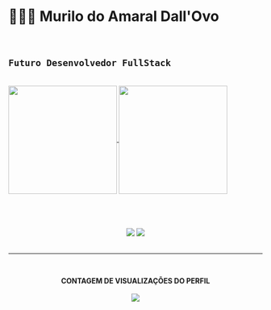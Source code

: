 # 👩🏻‍💻 Murilo do Amaral Dall'Ovo

<br>

## `Futuro Desenvolvedor FullStack`

<br>
<a href="https://github.com/dmurilo/github-readme-stats">
  <img height=215 align="center" src="https://github-readme-stats.vercel.app/api?username=dmurilo&theme=tokyonight" />
</a>
<a href="https://github.com/dmurilo/convoychat">
  <img height=215 align="center" src="https://github-readme-stats.vercel.app/api/top-langs?username=dmurilo&layout=donut&langs_count=8&card_width=300&theme=tokyonight" />
</a>

<br>
<br>
<br>
<br>
<br>

<div align="center"> 
  <a href = "mailto:murilodallovo@gmail.com"><img src="https://img.shields.io/badge/-Gmail-%23333?style=for-the-badge&logo=gmail&logoColor=white" target="_blank"></a>
  <a href=www.linkedin.com/in/murilo-do-amaral-dall-ovo-160588357 target="_blank">
    <img src="https://img.shields.io/badge/-LinkedIn-%230077B5?style=for-the-badge&logo=linkedin&logoColor=white" target="_blank">
  </a>
</div>
<br>

---

<br>
<p align="center">
  <strong>CONTAGEM DE VISUALIZAÇÕES DO PERFIL</strong>
  <br>
  <br>
  <img 
        align="center" 
        src="https://profile-counter.glitch.me/{dmurilo}/count.svg" 
    />
</p> 
